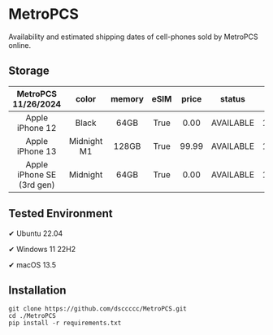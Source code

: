 # MetroPCS
Availability and estimated shipping dates of cell-phones sold by MetroPCS online.
## Storage
|MetroPCS 11/26/2024|color|memory|eSIM|price|status|shipping from|shipping to|
|:--:|:--:|:--:|:--:|:--:|:--:|:--:|:--:|
|Apple iPhone 12|Black|64GB|True|0.00|AVAILABLE|11/26/2024|12/02/2024|
|Apple iPhone 13|Midnight M1|128GB|True|99.99|AVAILABLE|11/26/2024|12/02/2024|
|Apple iPhone SE (3rd gen)|Midnight|64GB|True|0.00|AVAILABLE|11/26/2024|12/02/2024|

## Tested Environment
✔ Ubuntu 22.04

✔ Windows 11 22H2

✔ macOS 13.5
## Installation
```
git clone https://github.com/dsccccc/MetroPCS.git
cd ./MetroPCS
pip install -r requirements.txt
```
